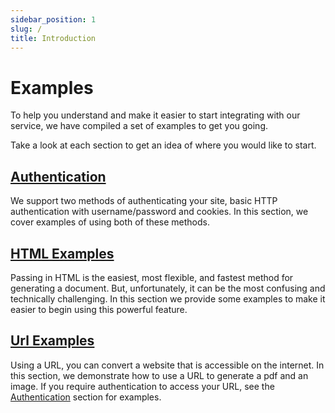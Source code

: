 ```yaml
---
sidebar_position: 1
slug: /
title: Introduction
---
```


<head>
  <title>Examples | Docs - Document Generation Service</title>
  <meta
    name="description"
    content="Here are some examples to get you started using the cloudlayer.io document generation service."
  />
</head>

# Examples

To help you understand and make it easier to start integrating with our service, we have compiled a set of examples to get you going.

Take a look at each section to get an idea of where you would like to start.

## [Authentication](examples/authentication/)

We support two methods of authenticating your site, basic HTTP authentication with username/password and cookies. In this section, we cover examples of using both of these methods.

## [HTML Examples](examples/html)

Passing in HTML is the easiest, most flexible, and fastest method for generating a document. But, unfortunately, it can be the most confusing and technically challenging. In this section we provide some examples to make it easier to begin using this powerful feature.

## [Url Examples](examples/url)
Using a URL, you can convert a website that is accessible on the internet. In this section, we demonstrate how to use a URL to generate a pdf and an image. If you require authentication to access your URL, see the [Authentication](examples/authentication/) section for examples.

